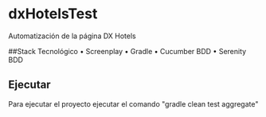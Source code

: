 # dxHotelsTest
Automatización de la página DX Hotels

##Stack Tecnológico 
•	Screenplay
•	Gradle
•	Cucumber BDD
•	Serenity BDD

## Ejecutar
Para ejecutar el proyecto ejecutar el comando "gradle clean test aggregate"
